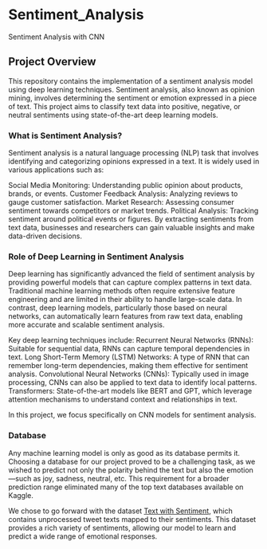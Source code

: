 # Sentiment_Analysis
Sentiment Analysis with CNN
## Project Overview
This repository contains the implementation of a sentiment analysis model using deep learning techniques. Sentiment analysis, also known as opinion mining, involves determining the sentiment or emotion expressed in a piece of text. This project aims to classify text data into positive, negative, or neutral sentiments using state-of-the-art deep learning models.
### What is Sentiment Analysis?
Sentiment analysis is a natural language processing (NLP) task that involves identifying and categorizing opinions expressed in a text. It is widely used in various applications such as:

Social Media Monitoring: Understanding public opinion about products, brands, or events.
Customer Feedback Analysis: Analyzing reviews to gauge customer satisfaction.
Market Research: Assessing consumer sentiment towards competitors or market trends.
Political Analysis: Tracking sentiment around political events or figures.
By extracting sentiments from text data, businesses and researchers can gain valuable insights and make data-driven decisions.
### Role of Deep Learning in Sentiment Analysis
Deep learning has significantly advanced the field of sentiment analysis by providing powerful models that can capture complex patterns in text data. Traditional machine learning methods often require extensive feature engineering and are limited in their ability to handle large-scale data. In contrast, deep learning models, particularly those based on neural networks, can automatically learn features from raw text data, enabling more accurate and scalable sentiment analysis.

Key deep learning techniques include:
Recurrent Neural Networks (RNNs): Suitable for sequential data, RNNs can capture temporal dependencies in text.
Long Short-Term Memory (LSTM) Networks: A type of RNN that can remember long-term dependencies, making them effective for sentiment analysis.
Convolutional Neural Networks (CNNs): Typically used in image processing, CNNs can also be applied to text data to identify local patterns.
Transformers: State-of-the-art models like BERT and GPT, which leverage attention mechanisms to understand context and relationships in text.

In this project, we focus specifically on CNN models for sentiment analysis.

### Database
Any machine learning model is only as good as its database permits it. Choosing a database for our project proved to be a challenging task, as we wished to predict not only the polarity behind the text but also the emotion—such as joy, sadness, neutral, etc. This requirement for a broader prediction range eliminated many of the top text databases available on Kaggle.

We chose to go forward with the dataset [Text with Sentiment](https://www.kaggle.com/datasets/divu2001/text-with-sentiment), which contains unprocessed tweet texts mapped to their sentiments. This dataset provides a rich variety of sentiments, allowing our model to learn and predict a wide range of emotional responses.
